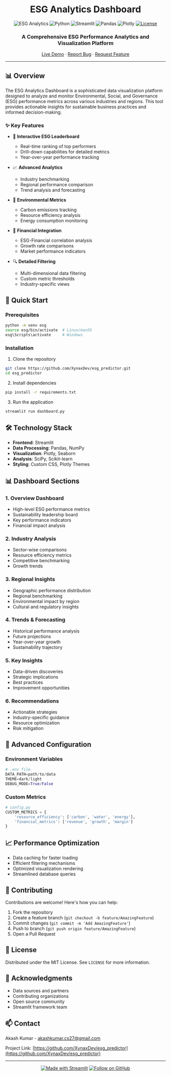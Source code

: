 
<div align="center">
 <h1> ESG Analytics Dashboard </h1>

![ESG Analytics](https://img.shields.io/badge/ESG-Analytics-brightgreen)
![Python](https://img.shields.io/badge/Python-3.12-blue?logo=python)
![Streamlit](https://img.shields.io/badge/Streamlit-1.28.0-FF4B4B?logo=streamlit)
![Pandas](https://img.shields.io/badge/Pandas-2.1.1-150458?logo=pandas)
![Plotly](https://img.shields.io/badge/Plotly-5.17.0-3F4F75?logo=plotly)
[![License](https://img.shields.io/badge/License-MIT-yellow.svg)](https://opensource.org/licenses/MIT)

<h3>A Comprehensive ESG Performance Analytics and Visualization Platform</h3>

[Live Demo](#) · [Report Bug](https://github.com/XynaxDev/esg_predictor/issues) · [Request Feature](https://github.com/XynaxDev/esg_predictor/issues)

</div>

---

## 📊 Overview

The ESG Analytics Dashboard is a sophisticated data visualization platform designed to analyze and monitor Environmental, Social, and Governance (ESG) performance metrics across various industries and regions. This tool provides actionable insights for sustainable business practices and informed decision-making.

### ✨ Key Features

- 🎯 **Interactive ESG Leaderboard**
  - Real-time ranking of top performers
  - Drill-down capabilities for detailed metrics
  - Year-over-year performance tracking

- 📈 **Advanced Analytics**
  - Industry benchmarking
  - Regional performance comparison
  - Trend analysis and forecasting

- 🌱 **Environmental Metrics**
  - Carbon emissions tracking
  - Resource efficiency analysis
  - Energy consumption monitoring

- 💼 **Financial Integration**
  - ESG-Financial correlation analysis
  - Growth rate comparisons
  - Market performance indicators

- 🔍 **Detailed Filtering**
  - Multi-dimensional data filtering
  - Custom metric thresholds
  - Industry-specific views

## 🚀 Quick Start

### Prerequisites

```bash
python -m venv esg
source esg/bin/activate  # Linux/macOS
esg\Scripts\activate     # Windows
```

### Installation

1. Clone the repository
```bash
git clone https://github.com/XynaxDev/esg_predictor.git
cd esg_predictor
```

2. Install dependencies
```bash
pip install -r requirements.txt
```

3. Run the application
```bash
streamlit run dashboard.py
```

## 🛠️ Technology Stack

- **Frontend**: Streamlit
- **Data Processing**: Pandas, NumPy
- **Visualization**: Plotly, Seaborn
- **Analysis**: SciPy, Scikit-learn
- **Styling**: Custom CSS, Plotly Themes

## 📊 Dashboard Sections

### 1. Overview Dashboard
- High-level ESG performance metrics
- Sustainability leadership board
- Key performance indicators
- Financial impact analysis

### 2. Industry Analysis
- Sector-wise comparisons
- Resource efficiency metrics
- Competitive benchmarking
- Growth trends

### 3. Regional Insights
- Geographic performance distribution
- Regional benchmarking
- Environmental impact by region
- Cultural and regulatory insights

### 4. Trends & Forecasting
- Historical performance analysis
- Future projections
- Year-over-year growth
- Sustainability trajectory

### 5. Key Insights
- Data-driven discoveries
- Strategic implications
- Best practices
- Improvement opportunities

### 6. Recommendations
- Actionable strategies
- Industry-specific guidance
- Resource optimization
- Risk mitigation

## 🔧 Advanced Configuration

### Environment Variables
```python
# .env file
DATA_PATH=path/to/data
THEME=dark/light
DEBUG_MODE=True/False
```

### Custom Metrics
```python
# config.py
CUSTOM_METRICS = {
    'resource_efficiency': ['carbon', 'water', 'energy'],
    'financial_metrics': ['revenue', 'growth', 'margin']
}
```

## 📈 Performance Optimization

- Data caching for faster loading
- Efficient filtering mechanisms
- Optimized visualization rendering
- Streamlined database queries

## 🤝 Contributing

Contributions are welcome! Here's how you can help:

1. Fork the repository
2. Create a feature branch (`git checkout -b feature/AmazingFeature`)
3. Commit changes (`git commit -m 'Add AmazingFeature'`)
4. Push to branch (`git push origin feature/AmazingFeature`)
5. Open a Pull Request

## 📝 License

Distributed under the MIT License. See `LICENSE` for more information.

## 🙏 Acknowledgments

- Data sources and partners
- Contributing organizations
- Open source community
- Streamlit framework team

## 📫 Contact

Akash Kumar - [akashkumar.cs27@gmail.com](mailto:akashkumar.cs27@gmail.com)

Project Link: [https://github.com/XynaxDev/esg_predictor](https://github.com/XynaxDev/esg_predictor)

---

<div align="center">

[![Made with Streamlit](https://img.shields.io/badge/Made%20with-Streamlit-FF4B4B?style=for-the-badge&logo=streamlit)](https://streamlit.io)
[![Follow on GitHub](https://img.shields.io/github/followers/XynaxDev?style=for-the-badge&logo=github)](https://github.com/XynaxDev)

</div>